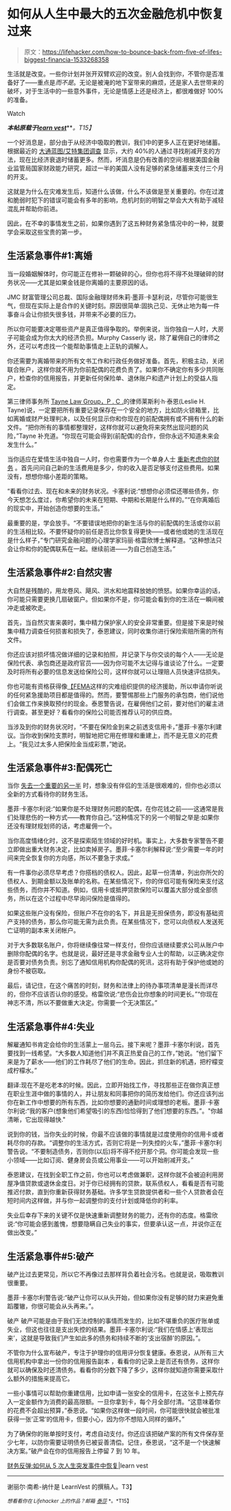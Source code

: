 # 如何从人生中最大的五次金融危机中恢复过来

> 原文：<https://lifehacker.com/how-to-bounce-back-from-five-of-lifes-biggest-financia-1533268358>

生活就是改变。一些你计划并张开双臂欢迎的改变。别人会找到你，不管你是否准备好了——重点是*而不是*。无论是被淹的地下室带来的麻烦，还是家人去世带来的破坏，对于生活中的一些意外事件，无论是情感上还是经济上，都很难做好 100%的准备。

Watch

***本帖原载于***[***learn vest***](http://www.learnvest.com/2014/02/financial-bounce-back-how-to-recover-from-5-life-emergencies/)***。*T15】**

一个好消息是，部分由于从经济中吸取的教训，我们中的更多人正在更好地储蓄。根据最近的 [大通蓝图/艾特集团调查](https://www.chase.com/online/chase_blueprint/document/FINAL_Aite_Report_ada.pdf) 显示，大约 40%的人通过寻找削减开支的方法，现在比经济衰退时储蓄更多。然而，坏消息是仍有改善的空间:根据美国金融业监管局国家财政能力研究，超过一半的美国人没有足够的紧急储蓄来支付三个月的开支。

这就是为什么在灾难发生后，知道什么该做，什么不该做是至关重要的。你在过渡和脆弱时犯下的错误可能会有多年的影响，危机时刻的明智之举会大大有助于减轻混乱并帮助你前进。

因此，在不幸的事情发生之前，如果你遇到了这五种财务紧急情况中的一种，就要学会采取这些宝贵的第一步。

## 生活紧急事件#1:离婚

当一段婚姻解体时，你可能正在修补一颗破碎的心，但你也将不得不处理破碎的财务状况——尤其是如果金钱是你离婚的主要原因的话。

JMC 财富管理公司总裁、国际金融理财师朱莉·墨菲·卡瑟利说，尽管你可能很生气，但现在实际上是合作的关键时刻。原因很简单:固执己见、无休止地为每一件事奋斗会让你损失很多钱，并带来不必要的压力。

所以你可能要决定哪些资产是真正值得争取的。举例来说，当你独自一人时，大房子可能会成为你太大的经济负担。Murphy Casserly 说，除了雇佣自己的律师之外，还可以考虑找一个能帮助事情走上正轨的调解人。

你还需要为离婚带来的所有文书工作和行政任务做好准备。首先，积极主动，关闭联合账户，这样你就不用为你前配偶的花费负责了。如果你不确定你有多少共同账户，检查你的信用报告，并更新任何保险单、退休账户和遗产计划上的受益人指定。

第三律师事务所 [Tayne Law Group，P . C .](http://www.taynelaw.com/)的律师莱斯利·h·泰恩(Leslie H. Tayne)说，一定要把所有重要记录保存在一个安全的地方，比如防火锁箱里，比如离婚或财产处理判决，以及任何显示你和你现在的前配偶拥有或不拥有什么的新文件。“把你所有的事情都整理好，这样你就可以避免将来突然出现问题的风险，”Tayne 补充道。“你现在可能会得到(前配偶)的合作，但你永远不知道未来会发生什么。”

当你适应在爱情生活中独自一人时，你也需要作为一个单身人士 [重新考虑你的财务](https://lifehacker.com/how-to-find-your-financial-footing-after-a-divorce-1529864817) 。首先问问自己新的生活费用是多少，你的收入是否足够支付这些费用。如果没有，想想你缩小差距的策略。

“看看你过去、现在和未来的财务状况。卡塞利说:“想想你必须偿还哪些债务，你今天想怎么度过，你希望你的未来在短期、中期和长期是什么样的。”“在你离婚后的现实中，开始创造你想要的生活。”

最重要的是，学会放手。“不要错误地把你的新生活与你的前配偶的生活或你以前的生活相比较。不要怀疑你的前任是否比你恢复得更快——或者他或她的生活现在是什么样子，”专门研究金融问题的心理学家玛丽·格雷欣博士解释道。“这种想法只会让你和你的配偶联系在一起。继续前进——为自己创造生活。”

## 生活紧急事件#2:自然灾害

大自然是残酷的，用龙卷风、飓风、洪水和地震释放她的愤怒。如果你幸运的话，你可能只需要更换几扇破窗户。但如果你不是，你可能会看到你的生活在一瞬间被冲走或被吹走。

首先，当自然灾害来袭时，集中精力保护家人的安全非常重要。但是接下来是时候集中精力调查任何损害和损失了，泰恩建议，同时收集你进行保险索赔所需的所有文件。

你还应该对损坏情况做详细的记录和拍照，并记录下与你交谈的每个人——无论是保险代表、承包商还是政府官员——因为你可能不太记得与谁谈论了什么。一定要及时将所有必要的信息发送给保险公司，这样你就可以让理赔人员快速评估损失。

你也可能有资格获得像[【FEMA](http://www.fema.gov/apply-assistance)这样的灾难组织提供的经济援助，所以申请你听说的任何紧急援助项目都是值得的。然而，要警惕那些上门服务的承包商，他们说他们会做工作来换取预付的现金。泰恩警告说，在雇佣他们之前，要对他们的雇主进行调查。甚至更好？看看你的保险公司能否推荐认可的供应商。

当涉及到你的财务状况时，“不要在保险金到来之前透支信用卡，”墨菲·卡塞尔利建议。当你收到保险支票时，明智地把它用在修理和重建上，而不是无意义的花费上。“我见过太多人把保险金当成彩票，”她说。

## 生活紧急事件#3:配偶死亡

当你 [失去一个重要的另一半](https://lifehacker.com/how-do-i-prepare-for-the-death-of-a-family-member-5988635) 时，想象没有伴侣的生活是很艰难的，但你也必须以全新的方式看待你的财务生活。

墨菲·卡塞尔利说:“如果你是不处理财务问题的配偶，在你花钱之前——这通常是我们处理悲伤的一种方式——教育你自己。”这种情况下的另一个明智之举是:如果你还没有理财规划师的话，考虑雇佣一个。

当你高度情绪化时，这不是探索陌生领域的好时机。事实上，大多数专家警告不要立即做出重大财务决定，比如卖掉房子。墨菲·卡塞尔利解释说:“至少需要一年的时间来完全恢复你的方向感，所以不要急于求成。”

有一件事你必须尽早考虑？你搭档的债权人。因此，起草一份清单，列出你所欠的债权人、到期金额以及账单的名称。在某些情况下，你的伴侣可能有保险来支付这些债务，而你并不知道。例如，信用卡或抵押贷款保险可以覆盖大部分或全部债务，所以在这个过程中尽早询问保险是值得的。

如果这些账户没有保险，但账户不在你的名下，并且是无担保债务，即没有基础资产支持的债务，那么你可能无需为此负责。在某些情况下，您可以向债权人发送死亡证明的副本来关闭帐户。

对于大多数联名账户，你将继续像往常一样支付，但你应该继续要求公司从账户中删除你配偶的名字。也就是说，最好还是寻求金融专业人士的帮助，以正确决定你是否要对债务负责。别忘了通知信用机构你配偶的死讯，这将有助于保护他或她的身份不被窃取。

最后，请记住，在这个痛苦的时刻，财务和法律上的待办事项清单是漫长而详尽的，但你不应该否认你的感受。格雷欣说:“悲伤会比你想象的时间更长。”“你现在神志不清，所以不要做重大决定。你需要一个无决策区。”

## 生活紧急事件#4:失业

解雇通知书肯定会给你的生活蒙上一层乌云。接下来呢？墨菲·卡塞尔利说，首先要找到一线希望。“大多数人知道他们并不真正热爱自己的工作，”她说。“他们留下来是为了薪水——他们的工作耗尽了他们的生命。因此，抓住新的机遇，把柠檬变成柠檬水。”

翻译:现在不是吃老本的时候。因此，立即开始找工作，寻找那些正在做你真正想在职业生涯中做的事情的人，并让朋友和同事把你的简历发给他们。你还应该列出你在新工作中想要的所有东西，比如你想要的通勤时间或理想的老板。墨菲·卡塞尔利说:“我的客户(想象他们希望吸引的东西)恰恰得到了他们想要的东西。”。"你越清晰，它出现得越快."

说到你的钱，当你失业的时候，你最不应该做的事情就是过度使用你的信用卡或者耗尽你的存款。“调整你的生活方式，否则它将是一列失控的火车，”墨菲·卡塞尔利警告说。“不要制造债务，否则你(以后)将不得不挖开那个洞。你可能会发现一些小领域——比如订阅、健身房会员或公用事业——可以开始削减开支。”

泰恩建议，在找到全职工作之前，你也可以考虑做兼职，这样你就不会被迫利用房屋净值贷款或退休金度日。对于你已经拥有的贷款，联系债权人，看看是否有可能推迟付款，直到你重新获得财务基础。许多学生贷款提供者和一些个人贷款者会在短时间内这样做，并与你一起调整你的支付计划或降低你的利率。

失业后幸存下来的关键不仅是快速重新调整财务的能力，还有你的态度。格雷欣说:“你可能会感到羞愧，想要隐瞒自己失业的事实，但要承认这一点，并说你正在做出改变。”

## 生活紧急事件#5:破产

破产比过去更常见，所以它不再像过去那样背负着社会污名。也就是说，吸取教训很重要。

墨菲·卡塞尔利警告说:“破产让你可以从头开始，但如果你没有足够的财力来避免重蹈覆辙，你很可能会从头再来。”。

破产 破产可能是由于我们无法控制的事情而发生的，比如不堪重负的医疗账单或失业，但这也往往是支出失控的结果。墨菲·卡塞尔利说:“我们在情感上‘表现出来’，这就是导致我们产生如此多的债务和持续不断的‘支出宿醉’的原因。”。

不管你为什么宣布破产，专注于护理你的信用评分恢复健康。泰恩说，从所有三大信用机构中拿出一份你的信用报告副本 ，看看你的记录上是否还有债务，这样你就可以确保及时还清债务。看看你的分数下降了多少，这样你就知道你需要采取什么额外的措施来提高它。

一些小事情可以帮助你重建信用，比如申请一张安全的信用卡，在这张卡上预先存入一定金额作为消费的最高限额。一旦你拿到卡，每个月全部付清。“这意味着你的花费不会超出预算，”泰恩说。“如果你这样做一段时间，你可能很快就会被批准获得一张‘正常’的信用卡，但要小心，因为你不想陷入同样的循环。”

为了确保你的账单按时支付，考虑自动支付。你还应该把破产案的所有文件保存至少七年，以防你需要证明债务已被妥善清偿。记住，泰恩说，“这不是一个快速解决方案。”破产会在你的信用报告上停留 7 到 10 年。

[财务反弹:如何从 5 次人生突发事件中恢复](http://www.learnvest.com/2014/02/financial-bounce-back-how-to-recover-from-5-life-emergencies/)[|](http://www.getrichslowly.org/blog/2013/07/11/the-truth-about-being-broke/)learn vest

* * *

谢丽尔·南希-纳什是 LearnVest 的撰稿人。T3】

<small>*想看看你在 Lifehacker 上的作品？邮箱*</small> [<small>*泰莎*</small>](https://mail.google.com/mail/?view=cm&fs=1&tf=1&to=tessa@lifehacker.com) <small>*。*T15】</small>